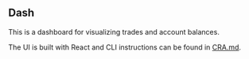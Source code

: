 ## Dash

This is a dashboard for visualizing trades and account balances.

The UI is built with React and CLI instructions can be found in [CRA.md](CRA.md).
